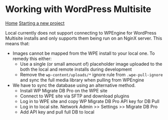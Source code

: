 # Working with WordPress Multisite
[Home](/)
[Starting a new project](/new-project)

Local currently does not support connecting to WPEngine for WordPress Multisite installs and only supports them being run on an NginX server. This means that:
- Images cannot be mapped from the WPE install to your local one. To remedy this either:
	- Use a single (or small amount of) placeholder image uploaded to the both the local and remote installs during development
	- Remove the `wp-content/uploads/*` ignore rule from `.wpe-pull-ignore` and sync the full media library when pulling from WPEngine
- We have to sync the database using an alternative method.
	- Install WP Migrate DB Pro on the WPE site
	- Connect to WPE site via SFTP and download plugins
	- Log in to WPE site and copy WP Migrate DB Pro API key for DB Pull
	- Log in to local site. Network Admin >> Settings >> Migrate DB Pro
	- Add API key and pull full DB to local